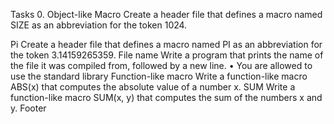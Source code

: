Tasks 0. Object-like Macro Create a header file that defines a macro named SIZE as an abbreviation for the token 1024.

Pi Create a header file that defines a macro named PI as an abbreviation for the token 3.14159265359.
File name Write a program that prints the name of the file it was compiled from, followed by a new line. • You are allowed to use the standard library
Function-like macro Write a function-like macro ABS(x) that computes the absolute value of a number x.
SUM Write a function-like macro SUM(x, y) that computes the sum of the numbers x and y.
Footer
